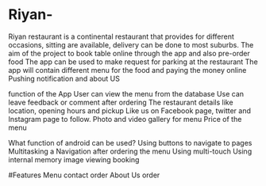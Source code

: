 # Riyan-
Riyan restaurant is a continental restaurant that provides for different occasions, sitting are available, delivery can be done to most suburbs.
The aim of the project to book table online through the app and also pre-order food 
The  app can be used to make request for parking at the restaurant
The app will contain different menu for the food and paying the money online 
Pushing notification and about US

function of the App
User can view the menu from the database
Use can leave feedback or comment after ordering 
The restaurant details like location, opening hours and pickup
Like us on Facebook page, twitter  and Instagram page to follow.
Photo and video gallery for menu
Price of the menu 

What function of android can be used? 
Using buttons to navigate to pages
Multitasking a
Navigation after ordering the menu 
Using multi-touch 
Using internal memory
image viewing 
booking 

#Features
Menu
contact
order 
About  Us
order 

